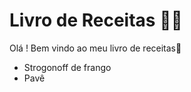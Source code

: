 # Livro de Receitas :man_cook:

Olá ! Bem vindo ao meu livro de receitas:wave:

- Strogonoff de frango
- Pavê